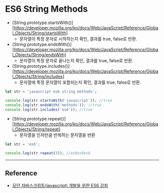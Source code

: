 # ES6 String Methods



- [String.prototype.startsWith()][https://developer.mozilla.org/ko/docs/Web/JavaScript/Reference/Global_Objects/String/startsWith]
  - 문자열이 특정 문자로 시작하는지 확인, 결과를 true, false로 반환.
- [String.prototype.endsWith()][https://developer.mozilla.org/ko/docs/Web/JavaScript/Reference/Global_Objects/String/endsWith]
  - 문자열이 특정 문자로 끝나는지 확인, 결과를 true, false로 반환.
- [String.prototype.includes()][https://developer.mozilla.org/ko/docs/Web/JavaScript/Reference/Global_Objects/String/includes]
  - 문자열에 특정 문자열이 포함되는지 확인, 결과를 true, false로 반환.

```javascript
let str = 'javascript es6 string methods';

console.log(str.startsWith('javascript')); //true
console.log(str.endsWith('methods')); //true
console.log(str.includes('es6')); //true
```



- [String.prototype.repeat()][https://developer.mozilla.org/ko/docs/Web/JavaScript/Reference/Global_Objects/String/repeat]
  - 문자열을 인자만큼 반복하는 문자열을 반환

```javascript
let str = 'es6';

console.log(str.repeat(3)); //es6es6es6
```





---

## Reference

- [모던 자바스크립트(javascript) 개발을 위한 ES6 강좌](https://www.inflearn.com/course/es6-%ea%b0%95%ec%a2%8c-%ec%9e%90%eb%b0%94%ec%8a%a4%ed%81%ac%eb%a6%bd%ed%8a%b8/)